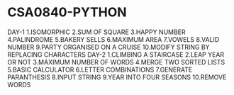 # CSA0840-PYTHON
DAY-1
1.ISOMORPHIC
2.SUM OF SQUARE
3.HAPPY NUMBER
4.PALINDROME
5.BAKERY SELLS 
6.MAXIMUM AREA
7.VOWELS
8.VALID NUMBER
9.PARTY ORGANISED ON A CRUISE
10.MODIFY STRING BY REPLACING CHARACTERS
DAY-2
1.CLIMBING A STAIRCASE
2.LEAP YEAR OR NOT
3.MAXIMUM NUMBER OF WORDS
4.MERGE TWO SORTED LISTS
5.BASIC CALCULATOR 
6.LETTER COMBINATIONS
7.GENERATE PARANTHESIS
8.INPUT STRING
9.YEAR INTO FOUR SEASONS
10.REMOVE WORDS
